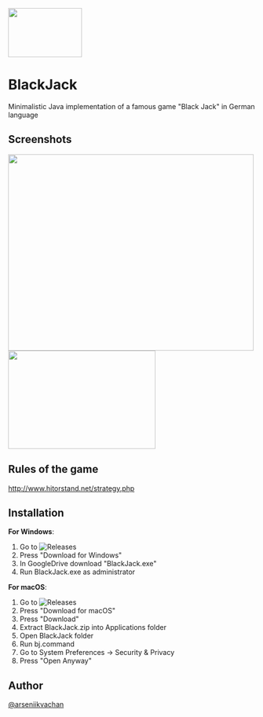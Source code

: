 <img src="https://i.postimg.cc/s2y4fk3c/download-cards-31220.png" width="150" height="100">

# BlackJack 

Minimalistic Java implementation of a famous game "Black Jack" in German language


## Screenshots

<img src="https://i.postimg.cc/Qd5VYVG4/s1BJ.png" width="500" height="400">
<img src="https://i.postimg.cc/VsC6kd5Y/s2BJ.png" width="300" height="200">

## Rules of the game

http://www.hitorstand.net/strategy.php

## Installation

**For Windows**:
1. Go to ![Releases](https://github.com/arseniikvachan/BlackJack/releases)
2. Press "Download for Windows"
3. In GoogleDrive download "BlackJack.exe"
4. Run BlackJack.exe as administrator

**For macOS**:
1. Go to ![Releases](https://github.com/arseniikvachan/BlackJack/releases)
2. Press "Download for macOS"
3. Press "Download"
4. Extract BlackJack.zip into Applications folder
5. Open BlackJack folder
6. Run bj.command
7. Go to System Preferences -> Security & Privacy
8. Press "Open Anyway"

## Author

[@arseniikvachan](https://github.com/arseniikvachan)

